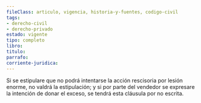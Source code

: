 ```yaml
---
fileClass: articulo, vigencia, historia-y-fuentes, codigo-civil
tags:
- derecho-civil
- derecho-privado
estado: vigente
tipo: completo
libro:
titulo:
parrafo:
corriente-juridica:
---
```

Si se estipulare que no podrá intentarse la acción rescisoria por lesión enorme, no valdrá la estipulación; y si por parte del vendedor se expresare la intención de donar el exceso, se tendrá esta cláusula por no escrita.